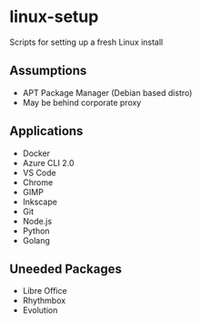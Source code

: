 # linux-setup

Scripts for setting up a fresh Linux install

## Assumptions

* APT Package Manager (Debian based distro)
* May be behind corporate proxy

## Applications

* Docker
* Azure CLI 2.0
* VS Code
* Chrome
* GIMP
* Inkscape
* Git
* Node.js
* Python
* Golang

## Uneeded Packages

* Libre Office
* Rhythmbox
* Evolution
